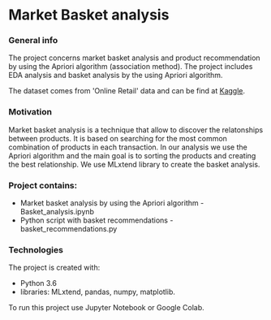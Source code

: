 # Market Basket analysis

### General info
The project concerns market basket analysis and product recommendation by using the Apriori algorithm (association method). The project includes EDA analysis and basket analysis by the using Apriori algorithm.

The dataset comes from 'Online Retail' data and can be find at [Kaggle](https://www.kaggle.com/puneetbhaya/online-retail).

### Motivation

Market basket analysis is a technique that allow to discover the relatonships between products. It is based on searching for the most common combination of products in each transaction. In our analysis we use the Apriori algorithm and the main goal is to sorting the products and creating the best relationship. We use MLxtend library to create the basket analysis.

### Project contains:
- Market basket analysis by using the Apriori algorithm  - Basket_analysis.ipynb 
- Python script with basket recommendations - basket_recommendations.py

### Technologies
The project is created with:
- Python 3.6
- libraries: MLxtend, pandas, numpy, matplotlib.

To run this project use Jupyter Notebook or Google Colab.

